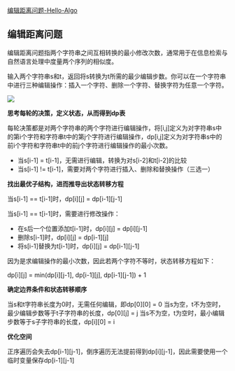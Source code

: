 [编辑距离问题-Hello-Algo](https://www.hello-algo.com/chapter_dynamic_programming/edit_distance_problem/)

## 编辑距离问题

编辑距离问题指两个字符串之间互相转换的最小修改次数，通常用于在信息检索与自然语言处理中度量两个序列的相似度。

输入两个字符串s和t，返回将s转换为t所需的最少编辑步数。你可以在一个字符串中进行三种编辑操作：插入一个字符、删除一个字符、替换字符为任意一个字符。

<img src="https://www.hello-algo.com/chapter_dynamic_programming/edit_distance_problem.assets/edit_distance_example.png">

**思考每轮的决策，定义状态，从而得到dp表**

每轮决策都是对两个字符串的两个字符进行编辑操作，将[i,j]定义为对字符串s中的第i个字符和字符串t中的第j个字符进行编辑操作，dp[i,j]定义为对字符串s中的前i个字符和字符串t中的前j个字符进行编辑操作的最小次数。

- 当s[i-1] = t[i-1]，无需进行编辑，转换为对s[i-2]和t[i-2]的比较
- 当s[i-1] != t[i-1]，需要对两个字符进行插入、删除和替换操作（三选一）

**找出最优子结构，进而推导出状态转移方程**

当s[i-1] == t[i-1]时，dp[i][j] = dp[i-1][j-1]

当s[i-1] == t[i-1]时，需要进行修改操作：
- 在s后一个位置添加t[i-1]时，dp[i][j] = dp[i][j-1]
- 删除s[i-1]时，dp[i][j] = dp[i-1][j]
- 将s[i-1]替换为t[i-1]时，dp[i][j] = dp[i-1][j-1]

因为是求编辑操作的最小次数，因此若两个字符不等时，状态转移方程如下：

dp[i][j] = min(dp[i][j-1], dp[i-1][j], dp[i-1][j-1]) + 1

**确定边界条件和状态转移顺序**

当s和t字符串长度为0时，无需任何编辑，即dp[0][0] = 0
当s为空，t不为空时，最少编辑步数等于t子字符串的长度，dp[0][j] = j
当s不为空，t为空时，最小编辑步数等于s子字符串的长度，dp[i][0] = i

**优化空间**

正序遍历会失去dp[i-1][j-1]，倒序遍历无法提前得到dp[i][j-1]，因此需要使用一个临时变量保存dp[i-1][j-1]

